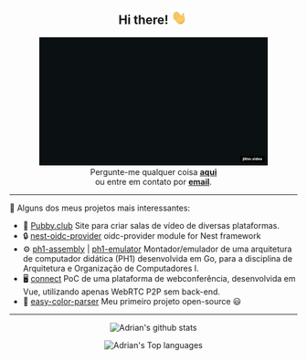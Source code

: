 <div align="center">
  <h2>Hi there! <img src="https://github.com/adrianbrs/adrianbrs/blob/main/gifs/hand.gif?raw=true" width="30px"></h2>
</div>

<div align="center" width="50">
  <img src="https://github.com/adrianbrs/adrianbrs/blob/main/gifs/welcome.gif?raw=true" alt="Welcome to Adrian's Github!" width="400">
</div>

<div align="center">
  Pergunte-me qualquer coisa <a href="https://github.com/adrianbrs/adrianbrs/issues"><strong>aqui</strong></a> <br>
  ou entre em contato por <a href="mailto:contato@cerbaro.dev"><strong>email</strong></a>.
</div>

<hr>

🚀 Alguns dos meus projetos mais interessantes:

- 🎵 [Pubby.club](https://pubby.club) Site para criar salas de vídeo de diversas plataformas.
- 🔒 [nest-oidc-provider](https://github.com/adrianbrs/nest-oidc-provider) oidc-provider module for Nest framework
- ⚙ [ph1-assembly](https://github.com/adrianbrs/ph1-assembly) | [ph1-emulator](https://github.com/adrianbrs/ph1-emulator) Montador/emulador de uma arquitetura de computador didática (PH1) desenvolvida em Go, para a disciplina de Arquitetura e Organização de Computadores I.
- 🖥️ [connect](https://github.com/salomaosnff/connect) PoC de uma plataforma de webconferência, desenvolvida em Vue, utilizando apenas WebRTC P2P sem back-end.
- 🎨 [easy-color-parser](https://github.com/adrianbrs/easy-color-parser) Meu primeiro projeto open-source 😃

<hr>

<div align="center">

![Adrian's github stats](https://github-readme-stats.vercel.app/api?username=adrianbrs&show_icons=true&theme=tokyonight)

![Adrian's Top languages](https://github-readme-stats.anuraghazra1.vercel.app/api/top-langs/?username=adrianbrs)

</div>
